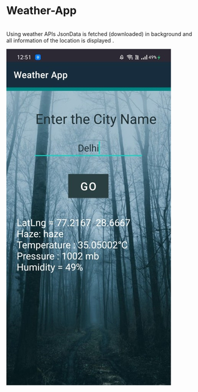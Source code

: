 # Weather-App

<br>
Using weather APIs JsonData is fetched (downloaded) in background and all information of the location is displayed .
<br>


!["Weather App"](app/src/main/res/drawable/screenshot.jpg)

